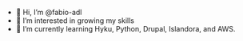 - 👋 Hi, I’m @fabio-adl
- 👀 I’m interested in growing my skills
- 🌱 I’m currently learning Hyku, Python, Drupal, Islandora, and AWS.
